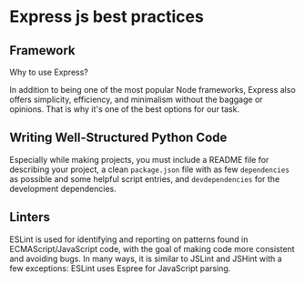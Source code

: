 # Express js best practices

## Framework

Why to use Express?

In addition to being one of the most popular Node frameworks, Express also offers simplicity, efficiency, and minimalism without the baggage or opinions. That is why it's one of the best options for our task.

## Writing Well-Structured Python Code

Especially while making projects, you must include a README file for describing your project, a clean `package.json` file with as few  `dependencies` as possible and some helpful script entries, and `devdependencies` for the development dependencies.

## Linters

ESLint is used for identifying and reporting on patterns found in ECMAScript/JavaScript code, with the goal of making code more consistent and avoiding bugs. In many ways, it is similar to JSLint and JSHint with a few exceptions: ESLint uses Espree for JavaScript parsing.